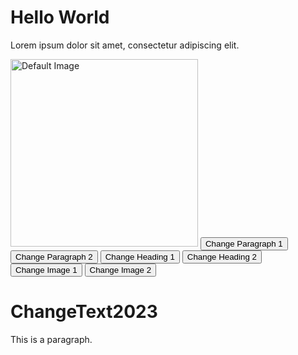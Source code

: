 <!DOCTYPE html>
<html>
<head>
  <title>ChangeText2023</title>
</head>
<body>


  
  <h1 id="myHeading">Hello World</h1>
 <p id="myParagraph">Lorem ipsum dolor sit amet, consectetur adipiscing elit.<p>
  <img id="myImage" src=image3.png alt="Default Image" width="300">
  <button onclick="changeParagraph1()">Change Paragraph 1</button>
  <button onclick="changeParagraph2()">Change Paragraph 2</button>
  <button onclick="changeHeading1()">Change Heading 1</button>
  <button onclick="changeHeading2()">Change Heading 2</button>
  <button onclick="changeImage1()">Change Image 1</button>
  <button onclick="changeImage2()">Change Image 2</button>
  <script>
    function changeParagraph1() {
      document.getElementById("myParagraph").innerHTML = "This is paragraph **************@hilliardschools,org.";
    }

    function changeParagraph2() {
      document.getElementById("myParagraph").innerHTML = "This is paragraph **************@gmail.com.";
    }

    function changeHeading1() {
      document.getElementById("myHeading").innerHTML = "ROOM 217";
    }

    function changeHeading2() {
      document.getElementById("myHeading").innerHTML = "this is all i want $$$$$$$$$$";
    }

    function changeImage1() {
      document.getElementById("myImage").src = "image1.png";
    }

    function changeImage2() {
      document.getElementById("myImage").src = "image2.png";
    }
  </script>
  <h1>ChangeText2023</h1>
  <p>This is a paragraph.</p>

  

</body>
</html>
